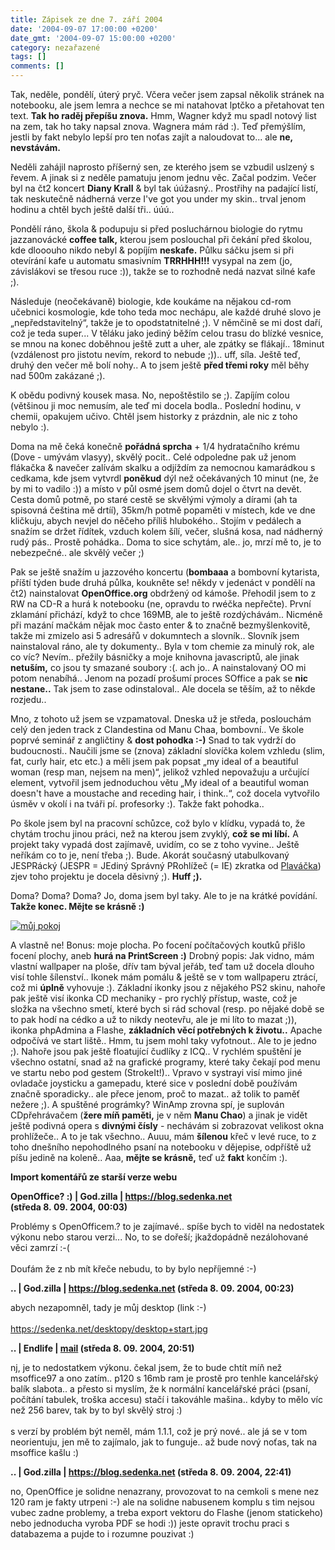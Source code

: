 ```yaml
---
title: Zápisek ze dne 7. září 2004
date: '2004-09-07 17:00:00 +0200'
date_gmt: '2004-09-07 15:00:00 +0200'
category: nezařazené
tags: []
comments: []
---
```

<p>Tak, neděle, pondělí, úterý pryč. Včera večer jsem zapsal několik stránek na notebooku, ale jsem lemra  a nechce se mi natahovat lptčko a přetahovat ten text. <strong>Tak ho raděj přepíšu znova.</strong> Hmm, Wagner když mu spadl  notový list na zem, tak ho taky napsal znova. Wagnera mám rád :). Teď přemýšlím, jestli by fakt nebylo lepší  pro ten noťas zajít a naloudovat to... ale <strong>ne, nevstávám.</strong></p>
<p>Neděli zahájil naprosto příšerný sen, ze kterého jsem se vzbudil uslzený s řevem. A jinak si z neděle pamatuju jenom  jednu věc. Začal podzim. Večer byl na čt2 koncert <strong>Diany Krall</strong> &amp; byl tak úúžasný.. Prostřihy na padající listí,  tak neskutečně nádherná verze I've got you under my skin.. trval jenom hodinu a chtěl bych ještě další tři.. úúú..</p>
<p>Pondělí ráno, škola &amp; podupuju si před posluchárnou biologie do rytmu jazzanovácké <strong>coffee talk,</strong> kterou jsem  poslouchal při čekání před školou, kde dlooouho nikdo nebyl &amp; popíjím <strong>neskafe.</strong> Půlku sáčku jsem si při otevírání  kafe u automatu smasivním <strong>TRRHHH!!!</strong> vysypal na zem (jo, závislákovi se třesou ruce :)), takže se to rozhodně nedá  nazvat silné kafe ;).</p>
<p>Následuje (neočekávaně) biologie, kde koukáme na nějakou cd-rom učebnici kosmologie, kde toho teda moc nechápu,  ale každé druhé slovo je &bdquo;nepředstavitelný&ldquo;, takže je to opodstatnitelné ;). V němčině se mi dost daří,  což je teda super... V těláku jako jediný běžím celou trasu do blízké vesnice, se mnou na konec doběhnou ještě  zutt a uher, ale zpátky se flákají.. 18minut (vzdálenost pro jistotu nevím, rekord to nebude ;)).. uff, síla.  Ještě teď, druhý den večer mě bolí nohy.. A to jsem ještě <strong>před třemi roky</strong> měl běhy nad 500m zakázané ;).</p>
<p>K obědu podivný kousek masa. No, nepoštěstilo se ;). Zapíjím colou (většinou ji moc nemusím, ale teď mi docela  bodla.. Poslední hodinu, v chemii, opakujem učivo. Chtěl jsem historky z prázdnin, ale nic z toho nebylo :).</p>
<p>Doma na mě čeká konečně <strong>pořádná sprcha</strong> + 1/4 hydratačního krému (Dove - umývám vlasyy), skvělý pocit.. Celé odpoledne  pak už jenom flákačka &amp; navečer zalívám skalku a odjíždím za nemocnou kamarádkou s cedkama, kde jsem vytvrdl  <strong>poněkud</strong> dýl než očekávaných 10 minut (ne, že by mi to vadilo :)) a místo v půl osmé jsem domů dojel o čtvrt na devět.  Cesta domů potmě, po staré cestě se skvělými výmoly a dírami (ah ta spisovná čeština mě drtíí), 35km/h potmě popaměti  v místech, kde ve dne kličkuju, abych nevjel do něčeho příliš hlubokého.. Stojím v pedálech a snažím se držet řídítek,  vzduch kolem šílí, večer, slušná kosa, nad nádherný rudý pás.. Prostě pohádka.. Doma to sice schytám, ale.. jo, mrzí mě  to, je to nebezpečné.. ale skvělý večer ;)</p>
<p>Pak se ještě snažím u jazzového koncertu (<strong>bombaaa</strong> a bombovní kytarista, příští týden bude druhá půlka, koukněte se!  někdy v jedenáct  v pondělí na čt2) nainstalovat <strong>OpenOffice.org</strong> obdržený od kámoše. Přehodil jsem to z RW na CD-R a hurá k notebooku (ne,  opravdu to rwéčka nepřečte). První zklamání přichází, když to chce 169MB, ale  to ještě rozdýchávám.. Nicméně při mazání mačkám nějak moc často enter &amp; to značně bezmyšlenkovitě, takže mi  zmizelo asi 5 adresářů v dokumntech a slovník.. Slovník jsem nainstaloval ráno, ale ty dokumenty.. Byla v tom  chemie za minulý rok, ale co víc? Nevím.. přežily básničky a moje knihovna javascriptů, ale jinak <strong>netuším,</strong> co jsou  ty smazané soubory :(. ach jo.. A nainstalovaný OO mi potom nenabíhá.. Jenom na pozadí prošumí proces SOffice a pak  se <strong>nic nestane..</strong> Tak jsem to zase odinstaloval.. Ale docela se těším, až to někde rozjedu..</p>
<p>Mno, z tohoto už jsem se vzpamatoval. Dneska už je středa, poslouchám celý den jeden track z Clandestina  od Manu Chaa, bombovní.. Ve škole poprvé seminář z angličtiny &amp; <strong>dost pohodka :-)</strong> Snad to tak vydrží do  budoucnosti.. Naučili jsme se (znova) základní slovíčka kolem vzhledu (slim, fat, curly hair, etc etc.) a měli  jsem pak popsat &bdquo;my ideal of a beautiful woman (resp man, nejsem na men)&ldquo;, jelikož vzhled nepovažuju  a určující element, vytvořil jsem jednoduchou větu &bdquo;My ideal of a beautiful woman doesn't have a moustache  and receding hair, i think..&ldquo;, což docela vytvořilo úsměv v okolí i na tváři pí. profesorky :). Takže fakt pohodka..</p>
<p>Po škole jsem byl na pracovní schůzce, což bylo v klídku, vypadá to, že chytám trochu jinou práci, než na kterou jsem  zvyklý, <strong>což se mi líbí.</strong> A projekt taky vypadá dost zajímavě, uvidím, co se z toho vyvine.. Ještě neříkám co to je,  není třeba ;). Bude. Akorát současný utabulkovaný JESPRácký (JESPR = JEdiný Správný PRohlížeč (= IE) zkratka od  <a href="https://weblog.plavacek.net">Plaváčka</a>) zjev toho projektu je docela děsivný ;). <strong>Huff ;).</strong></p>
<p>Doma? Doma? Doma? Jo, doma jsem byl taky. Ale to je na krátké povídání. <strong>Takže konec. Mějte se krásně :)</strong></p>
<div >  <a href="/assets/migrated/old-images/plocha.png"><img alt="můj pokoj" src="/assets/migrated/old-images/plocha.jpg"></a>  </div>
<p>A vlastně ne! Bonus: moje plocha. Po focení počítačových koutků přišlo focení plochy, aneb <strong>hurá na PrintScreen :)</strong>  Drobný popis: Jak vidno, mám vlastní wallpaper na ploše, dřív tam býval jeřáb, teď tam už docela dlouho visí tohle  šílenství.. Ikonek mám pomálu &amp; ještě se v tom wallpaperu ztrácí, což mi <strong>úplně</strong> vyhovuje :). Základní ikonky  jsou z nějakého PS2 skinu, nahoře pak ještě visí ikonka CD mechaniky - pro rychlý přístup, waste, což je  složka na všechno smetí, které bych si rád schoval (resp. po nějaké době se to pak hodí na cédko a už to nikdy neotevřu,  ale je mi líto to mazat ;)), ikonka phpAdmina a Flashe, <strong>základních věcí potřebných k životu..</strong> Apache odpočívá ve start  liště.. Hmm, tu jsem mohl taky vyfotnout.. Ale to je jedno ;). Nahoře jsou pak ještě floatující čudlíky z ICQ..  V rychlém spuštění je všechno ostatní, snad až na grafické programy, které taky čekají pod menu ve startu nebo  pod gestem (StrokeIt!).. Vpravo v systrayi visí mimo jiné ovladače joysticku a gamepadu, které sice v poslední  době používám značně sporadicky.. ale přece jenom, proč to mazat.. až tolik to paměť nežere ;). A spuštěné prográmky?  WinAmp zrovna spí, je suplován CDpřehrávačem (<strong>žere míň paměti,</strong> je v něm <strong>Manu Chao</strong>) a jinak je vidět ještě podivná  opera s <strong>divnými čísly</strong> - nechávám si zobrazovat velikost okna prohlížeče.. A to je tak všechno.. Auuu, mám <strong>šílenou</strong> křeč  v levé ruce, to z toho dnešního nepohodlného psaní na notebooku v dějepise, odpříště už píšu jedině na koleně..  Aaa, <strong>mějte se krásně,</strong> teď už <strong>fakt</strong> končím :). </p>
<div class="import-komentaru">
<p><strong>Import komentářů ze starší verze webu</strong></p>
<div class="comment">
<p style="font-weight:bold"><span class="compredmet">OpenOffice? :)</span> | <span class="comname">God.zilla</span> |  <a href="https://blog.sedenka.net">https://blog.sedenka.net</a> (středa&nbsp;8.&nbsp;09.&nbsp;2004,&nbsp;00:03)</p>
<p>Problémy s OpenOfficem.? to je zajímavé.. spíše bych to viděl na nedostatek výkonu nebo starou verzi... No, to se dořeší; jkaždopádně nezálohované věci zamrzí :-( <br>  <br> Doufám že z nb mít křeče nebudu, to by bylo nepříjemné :-) </p>
</div>
<div class="comment">
<p style="font-weight:bold"><span class="compredmet">..</span> | <span class="comname">God.zilla</span> |  <a href="https://blog.sedenka.net">https://blog.sedenka.net</a> (středa&nbsp;8.&nbsp;09.&nbsp;2004,&nbsp;00:23)</p>
<p>abych nezapomněl, tady je můj desktop (link :-) <br>  <br> <a href="https://sedenka.net/desktopy/desktop+start.jpg">https://sedenka.net/desktopy/desktop+start.jpg</a> </p>
</div>
<div class="comment">
<p style="font-weight:bold"><span class="compredmet">..</span> | <span class="comname">Endlife</span> |  <a href="mailto:jan.martinek@post.cz">mail</a> (středa&nbsp;8.&nbsp;09.&nbsp;2004,&nbsp;20:51)</p>
<p>nj, je to nedostatkem výkonu. čekal jsem, že to bude chtít míň než msoffice97 a ono zatím.. p120 s 16mb ram je prostě pro tenhle kancelářský balík slabota.. a přesto si myslím, že k normální kancelářské práci (psaní, počítání tabulek, troška accesu) stačí i takováhle mašina.. kdyby to mělo víc než 256 barev, tak by to byl skvělý stroj :) <br>  <br> s verzí by problém být neměl, mám 1.1.1, což je prý nové.. ale já se v tom neorientuju, jen mě to zajímalo, jak to funguje.. až bude nový noťas, tak na msoffice kašlu :) </p>
</div>
<div class="comment">
<p style="font-weight:bold"><span class="compredmet">..</span> | <span class="comname">God.zilla</span> |  <a href="https://blog.sedenka.net">https://blog.sedenka.net</a> (středa&nbsp;8.&nbsp;09.&nbsp;2004,&nbsp;22:41)</p>
<p>no, OpenOffice je solidne nenazrany, provozovat to na cemkoli s mene nez 120 ram je fakty utrpeni :-) ale na solidne nabusenem komplu s tim nejsou vubec zadne problemy, a treba export vektoru do Flashe (jenom statickeho) nebo jednoducha vyroba PDF se hodi :)) jeste opravit trochu praci s databazema a pujde to i rozumne pouzivat :) </p>
</div>
</div>
